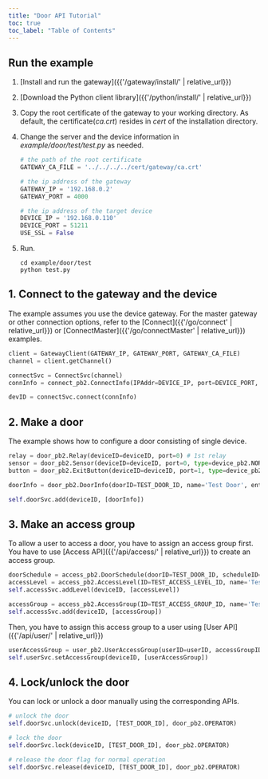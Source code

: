 ```yaml
---
title: "Door API Tutorial"
toc: true
toc_label: "Table of Contents"
---
```


## Run the example

1. [Install and run the gateway]({{'/gateway/install/' | relative_url}})
2. [Download the Python client library]({{'/python/install/' | relative_url}})
3. Copy the root certificate of the gateway to your working directory. As default, the certificate(_ca.crt_) resides in _cert_ of the installation directory. 
4. Change the server and the device information in _example/door/test/test.py_ as needed.
   
    ```python
    # the path of the root certificate
    GATEWAY_CA_FILE = '../../../../cert/gateway/ca.crt'

    # the ip address of the gateway
    GATEWAY_IP = '192.168.0.2'
    GATEWAY_PORT = 4000

    # the ip address of the target device
    DEVICE_IP = '192.168.0.110'
    DEVICE_PORT = 51211
    USE_SSL = False
    ```
5. Run.
   
    ```
    cd example/door/test
    python test.py
    ```

## 1. Connect to the gateway and the device

The example assumes you use the device gateway. For the master gateway or other connection options, refer to the [Connect]({{'/go/connect' | relative_url}}) or [ConnectMaster]({{'/go/connectMaster' | relative_url}}) examples.

  ```python
  client = GatewayClient(GATEWAY_IP, GATEWAY_PORT, GATEWAY_CA_FILE)
  channel = client.getChannel()
  
  connectSvc = ConnectSvc(channel)
  connInfo = connect_pb2.ConnectInfo(IPAddr=DEVICE_IP, port=DEVICE_PORT, useSSL=USE_SSL)

  devID = connectSvc.connect(connInfo)
  ```   

## 2. Make a door

The example shows how to configure a door consisting of single device. 

  ```python
  relay = door_pb2.Relay(deviceID=deviceID, port=0) # 1st relay
  sensor = door_pb2.Sensor(deviceID=deviceID, port=0, type=device_pb2.NORMALLY_OPEN) # 1st input port
  button = door_pb2.ExitButton(deviceID=deviceID, port=1, type=device_pb2.NORMALLY_OPEN) # 2nd input port

  doorInfo = door_pb2.DoorInfo(doorID=TEST_DOOR_ID, name='Test Door', entryDeviceID=deviceID, relay=relay, sensor=sensor, button=button, autoLockTimeout=3, heldOpenTimeout=10)

  self.doorSvc.add(deviceID, [doorInfo])
  ```

## 3. Make an access group

To allow a user to access a door, you have to assign an access group first. You have to use [Access API]({{'/api/access/' | relative_url}}) to create an access group.

  ```python
  doorSchedule = access_pb2.DoorSchedule(doorID=TEST_DOOR_ID, scheduleID=ALWAYS_SCHEDULE_ID) # can access the test door all the time
  accessLevel = access_pb2.AccessLevel(ID=TEST_ACCESS_LEVEL_ID, name='Test Access Level', doorSchedules=[doorSchedule])
  self.accessSvc.addLevel(deviceID, [accessLevel])

  accessGroup = access_pb2.AccessGroup(ID=TEST_ACCESS_GROUP_ID, name='Test Access Group', levelIDs=[TEST_ACCESS_LEVEL_ID])
  self.accessSvc.add(deviceID, [accessGroup])
  ```

Then, you have to assign this access group to a user using [User API]({{'/api/user/' | relative_url}})

  ```python
  userAccessGroup = user_pb2.UserAccessGroup(userID=userID, accessGroupIDs=[TEST_ACCESS_GROUP_ID])
  self.userSvc.setAccessGroup(deviceID, [userAccessGroup])
  ```

## 4. Lock/unlock the door

You can lock or unlock a door manually using the corresponding APIs.

  ```python
  # unlock the door
  self.doorSvc.unlock(deviceID, [TEST_DOOR_ID], door_pb2.OPERATOR)

  # lock the door
  self.doorSvc.lock(deviceID, [TEST_DOOR_ID], door_pb2.OPERATOR)

  # release the door flag for normal operation
  self.doorSvc.release(deviceID, [TEST_DOOR_ID], door_pb2.OPERATOR)
  ```